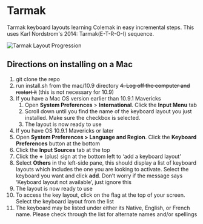 Tarmak
======

Tarmak keyboard layouts learning Colemak in easy incremental steps. This uses Karl Nordstrom's 2014: Tarmak(E-T-R-O-I) sequence. 


![Tarmak Layout Progression](https://github.com/shelbyd/tarmak/raw/master/tarmak_e_t_r_o_i.png)

## Directions on installing on a Mac
1. git clone the repo
2. run install.sh from the mac/10.9 directory
~~4. Log off the computer and restart it~~ (this is not necessary for 10.9) 
3. If you have a Mac OS version earlier than 10.9.1 Mavericks
   1. Open **System Preferences** > **International**. Click the **Input Menu** tab
   2. Scroll down until you find the name of the keyboard layout you just installed. Make sure the checkbox is selected.
   3. The layout is now ready to use
4. If you have OS 10.9.1 Mavericks or later
  1. Open **System Preferences > Language and Region**. Click the **Keyboard Preferences** button at the bottom
  1. Click the **Input Sources** tab at the top
  1. Click the **+** (plus) sign at the bottom left to ‘add a keyboard layout’
  1. Select **Others** in the left-side pane, this should display a list of keyboard layouts which includes the one you are looking to activate. Select the keyboard you want and click **add**. Don’t worry if the message says ‘Keyboard layout not available’, just ignore this
  1. The layout is now ready to use
5. To access the key layout, click on the flag at the top of your screen. Select the keyboard layout from the list
6. The keyboard may be listed under either its Native, English, or French name. Please check through the list for alternate names and/or spellings
